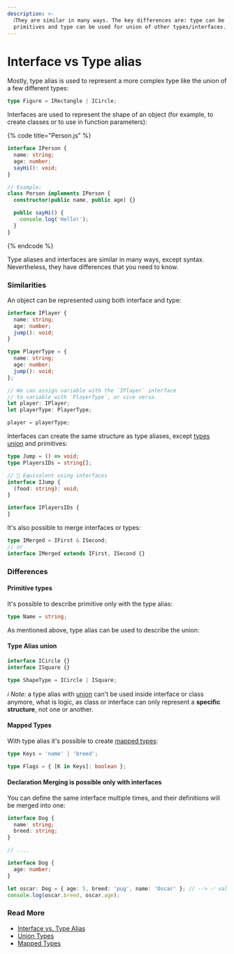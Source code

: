 ```yaml
---
description: >-
  ℹ️They are similar in many ways. The key differences are: type can be used for
  primitives and type can be used for union of other types/interfaces.
---
```


# Interface vs Type alias

Mostly, type alias is used to represent a more complex type like the union of a few different types:

```typescript
type Figure = IRectangle | ICircle;
```

Interfaces are used to represent the shape of an object \(for example, to create classes or to use in function parameters\):

{% code title="Person.js" %}
```typescript
interface IPerson {
  name: string;
  age: number;
  sayHi(): void;
}

// Example:
class Person implements IPerson {
  constructor(public name, public age) {}

  public sayHi() {
    console.log('Hello!');
  }
}
```
{% endcode %}

Type aliases and interfaces are similar in many ways, except syntax. Nevertheless, they have differences that you need to know.

### Similarities

An object can be represented using both interface and type:

```typescript
interface IPlayer {
  name: string;
  age: number;
  jump(): void;
}

type PlayerType = {
  name: string;
  age: number;
  jump(): void;
};

// We can assign variable with the `IPlayer` interface
// to variable with `PlayerType`, or vice versa.
let player: IPlayer;
let playerType: PlayerType;

player = playerType;
```

Interfaces can create the same structure as type aliases, except [types union](https://www.typescriptlang.org/docs/handbook/advanced-types.html#union-types) and primitives:

```typescript
type Jump = () => void;
type PlayersIDs = string[];

// 🔽 Equivalent using interfaces
interface IJump {
  (food: string): void;
}

interface IPlayersIDs {
}
```

It's also possible to merge interfaces or types:

```typescript
type IMerged = IFirst & ISecond;
// or
interface IMerged extends IFirst, ISecond {}
```

### Differences

#### Primitive types

It's possible to describe primitive only with the type alias:

```typescript
type Name = string;
```

As mentioned above, type alias can be used to describe the union:

#### Type Alias union

```typescript
interface ICircle {}
interface ISquare {}

type ShapeType = ICircle | ISquare;
```

_ℹ️ Note:_ a type alias with [union](https://www.typescriptlang.org/docs/handbook/advanced-types.html#union-types) can't be used inside interface or class anymore, what is logic, as class or interface can only represent a **specific structure**, not one or another.

#### Mapped Types

With type alias it's possible to create [mapped types](https://www.typescriptlang.org/docs/handbook/advanced-types.html#mapped-types):

```typescript
type Keys = 'name' | 'breed';

type Flags = { [K in Keys]: boolean };
```

#### Declaration Merging is possible only with interfaces

You can define the same interface multiple times, and their definitions will be merged into one:

```typescript
interface Dog {
  name: string;
  breed: string;
}

// ....

interface Dog {
  age: number;
}

let oscar: Dog = { age: 5, breed: 'pug', name: 'Oscar' }; // --> ✅ valid
console.log(oscar.breed, oscar.age);
```

### Read More

* [Interface vs. Type Alias](https://www.typescriptlang.org/docs/handbook/advanced-types.html#interfaces-vs-type-aliases)
* [Union Types](https://www.typescriptlang.org/docs/handbook/advanced-types.html#union-types)
* [Mapped Types](https://www.typescriptlang.org/docs/handbook/advanced-types.html#mapped-types)

